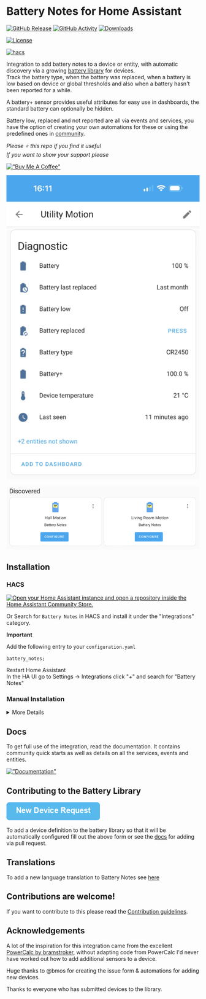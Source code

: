 # Battery Notes for Home Assistant

[
![GitHub Release][releases-shield]][releases]
[![GitHub Activity][commits-shield]][commits]
[![Downloads][download-latest-shield]](Downloads)

[
![License][license-shield]](LICENSE)

[
![hacs][hacsbadge]][hacs]

Integration to add battery notes to a device or entity, with automatic discovery via a growing [battery library](library.md)
 for devices.  
Track the battery type, when the battery was replaced, when a battery is low based on device or global thresholds and also when a battery hasn't been reported for a while.  

A battery+ sensor provides useful attributes for easy use in dashboards, the standard battery can optionally be hidden.  

Battery low, replaced and not reported are all via events and services, you have the option of creating your own automations for these or using the predefined ones in [community](https://andrew-codechimp.github.io/HA-Battery-Notes/community).  

*Please :star: this repo if you find it useful*  
*If you want to show your support please*

[
!["Buy Me A Coffee"](https://www.buymeacoffee.com/assets/img/custom_images/yellow_img.png)
](https://www.buymeacoffee.com/codechimp)


![Battery Notes](https://raw.githubusercontent.com/andrew-codechimp/ha-battery-notes/main/docs/assets/screenshot-device.png "Battery Notes")



![Discovery](https://raw.githubusercontent.com/andrew-codechimp/ha-battery-notes/main/docs/assets/screenshot-discovery.png "Device Discovery")


## Installation

### HACS

[
![Open your Home Assistant instance and open a repository inside the Home Assistant Community Store.](https://my.home-assistant.io/badges/hacs_repository.svg)
](https://my.home-assistant.io/redirect/hacs_repository/?owner=andrew-codechimp&repository=HA-Battery-Notes&category=Integration)

Or
Search for `Battery Notes` in HACS and install it under the "Integrations" category.

**Important**

Add the following entry to your `configuration.yaml`
```
battery_notes;
```
Restart Home Assistant  
In the HA UI go to Settings -> Integrations click "+" and search for "Battery Notes"

### Manual Installation
<details>
<summary>More Details</summary>

* You should take the latest [published release](https://github.com/andrew-codechimp/ha-battery-notes/releases).  
* To install, place the contents of `custom_components` into the `<config directory>/custom_components` folder of your Home Assistant installation.  
* Add the following entry to your `configuration.yaml`  
```
battery_notes;
```
* Restart Home Assistant
* In the HA UI go to Settings -> Integrations click "+" and search for "Battery Notes"
</details>

## Docs

To get full use of the integration, read the documentation. It contains community quick starts as well as details on all the services, events and entities.

[
!["Documentation"](https://raw.githubusercontent.com/andrew-codechimp/ha-battery-notes/main/docs/assets/documentation.png)
](https://andrew-codechimp.github.io/HA-Battery-Notes/)

## Contributing to the Battery Library

[
!["New Device Request"](https://raw.githubusercontent.com/andrew-codechimp/ha-battery-notes/main/docs/assets/new-device-request.png)
](https://github.com/andrew-codechimp/HA-Battery-Notes/issues/new?template=new_device_request.yml&title=[Device]%3A+)

To add a device definition to the battery library so that it will be automatically configured fill out the above form or see the [docs](https://andrew-codechimp.github.io/HA-Battery-Notes/library) for adding via pull request.

## Translations

To add a new language translation to Battery Notes see [here](https://andrew-codechimp.github.io/HA-Battery-Notes/translations)

## Contributions are welcome!

If you want to contribute to this please read the [Contribution guidelines](CONTRIBUTING.md).

## Acknowledgements

A lot of the inspiration for this integration came from the excellent [PowerCalc by bramstroker](https://github.com/bramstroker/homeassistant-powercalc), without adapting code from PowerCalc I'd never have worked out how to add additional sensors to a device.

Huge thanks to @bmos for creating the issue form & automations for adding new devices.

Thanks to everyone who has submitted devices to the library.

<!---->
[battery_notes]: https://github.com/andrew-codechimp/HA-Battery-Notes
[commits-shield]: https://img.shields.io/github/commit-activity/y/andrew-codechimp/HA-Battery-Notes.svg?style=for-the-badge
[commits]: https://github.com/andrew-codechimp/HA-Battery-Notes/commits/main
[hacs]: https://github.com/hacs/integration
[hacsbadge]: https://img.shields.io/badge/HACS-Default-41BDF5.svg?style=for-the-badge
[discord]: https://discord.gg/Qa5fW2R
[discord-shield]: https://img.shields.io/discord/330944238910963714.svg?style=for-the-badge
[exampleimg]: example.png
[forum-shield]: https://img.shields.io/badge/community-forum-brightgreen.svg?style=for-the-badge
[forum]: https://community.home-assistant.io/t/custom-component-battery-notes/613821
[license-shield]: https://img.shields.io/github/license/andrew-codechimp/HA-Battery-Notes.svg?style=for-the-badge
[releases-shield]: https://img.shields.io/github/release/andrew-codechimp/HA-Battery-Notes.svg?style=for-the-badge
[releases]: https://github.com/andrew-codechimp/HA-Battery-Notes/releases
[download-latest-shield]: https://img.shields.io/github/downloads/andrew-codechimp/ha-battery-notes/latest/total?style=for-the-badge